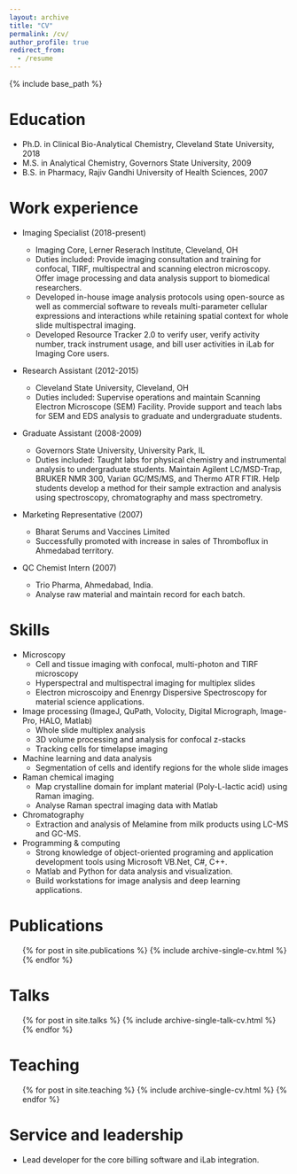 ```yaml
---
layout: archive
title: "CV"
permalink: /cv/
author_profile: true
redirect_from:
  - /resume
---
```


{% include base_path %}

Education
======
* Ph.D. in Clinical Bio-Analytical Chemistry, Cleveland State University, 2018
* M.S. in Analytical Chemistry, Governors State University, 2009
* B.S. in Pharmacy, Rajiv Gandhi University of Health Sciences, 2007



Work experience
======
* Imaging Specialist (2018-present)
  * Imaging Core, Lerner Reserach Institute, Cleveland, OH
  * Duties included: Provide imaging consultation and training for confocal, TIRF, multispectral and scanning electron microscopy. Offer image processing and data analysis support to biomedical researchers.
  * Developed in-house image analysis protocols using open-source as well as commercial software to reveals multi-parameter cellular expressions and interactions while retaining spatial context for whole slide multispectral imaging.
  * Developed Resource Tracker 2.0 to verify user, verify activity number, track instrument usage, and bill user activities in iLab for Imaging Core users.

* Research Assistant (2012-2015)
  * Cleveland State University, Cleveland, OH
  * Duties included: Supervise operations and maintain Scanning Electron Microscope (SEM) Facility. Provide support and teach labs for SEM and EDS analysis to graduate and undergraduate students.
  
* Graduate Assistant (2008-2009)
  * Governors State University, University Park, IL
  * Duties included: Taught labs for physical chemistry and instrumental analysis to undergraduate students. Maintain Agilent LC/MSD-Trap, BRUKER NMR 300, Varian GC/MS/MS, and Thermo ATR FTIR. Help students develop a method for their sample extraction and analysis using spectroscopy, chromatography and mass spectrometry.
  
* Marketing Representative (2007)
  * Bharat Serums and Vaccines Limited
  * Successfully promoted with increase in sales of Thromboflux in Ahmedabad territory.
  
* QC Chemist Intern (2007)
   * Trio Pharma, Ahmedabad, India.
   * Analyse raw material and maintain record for each batch.
  
Skills
======
* Microscopy
  * Cell and tissue imaging with confocal, multi-photon and TIRF microscopy
  * Hyperspectral and multispectral imaging for multiplex slides
  * Electron microscoipy and Enenrgy Dispersive Spectroscopy for material science applications.
* Image processing (ImageJ, QuPath, Volocity, Digital Micrograph, Image-Pro, HALO, Matlab)
  * Whole slide multiplex analysis
  * 3D volume processing and analysis for confocal z-stacks
  * Tracking cells for timelapse imaging
* Machine learning and data analysis
  * Segmentation of cells and identify regions for the whole slide images
* Raman chemical imaging
  * Map crystalline domain for implant material (Poly-L-lactic acid) using Raman imaging.
  * Analyse Raman spectral imaging data with Matlab
* Chromatography
  * Extraction and analysis of Melamine from milk products using LC-MS and GC-MS.
* Programming & computing
  * Strong knowledge of object-oriented programing and application development tools using Microsoft VB.Net, C#, C++.
  * Matlab and Python for data analysis and visualization.
  * Build workstations for image analysis and deep learning applications.

Publications
======
  <ul>{% for post in site.publications %}
    {% include archive-single-cv.html %}
  {% endfor %}</ul>
  
Talks
======
  <ul>{% for post in site.talks %}
    {% include archive-single-talk-cv.html %}
  {% endfor %}</ul>
  
Teaching
======
  <ul>{% for post in site.teaching %}
    {% include archive-single-cv.html %}
  {% endfor %}</ul>
  
Service and leadership
======
* Lead developer for the core billing software and iLab integration.
